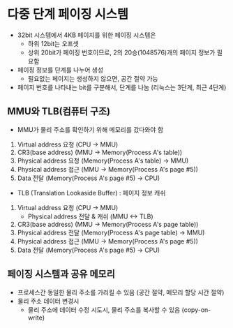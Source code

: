 # 다중 단계 페이징 시스템
- 32bit 시스템에서 4KB 페이지를 위한 페이징 시스템은
    - 하위 12bit는 오프셋
    - 상위 20bit가 페이징 번호이므로, 2의 20승(1048576)개의 페이지 정보가 필요함
- 페이징 정보를 단계를 나누어 생성
    - 필요없는 페이지는 생성하지 않으면, 공간 절약 가능
- 페이지 번호를 나타내는 bit를 구분해서, 단계를 나눔 (리눅스는 3단계, 최근 4단계)

## MMU와 TLB(컴퓨터 구조)
- MMU가 물리 주소를 확인하기 위해 메모리를 갔다와야 함
1. Virtual address 요청 (CPU -> MMU)
2. CR3(base address) (MMU -> Memory(Process A's table))
3. Physical address 요청 (Memory(Process A's table) -> MMU)
4. Physical address 접근 (MMU -> Memory(Process A's page #5))
5. Data 전달 (Memory(Process A's page #5) -> CPU)

- TLB (Translation Lookaside Buffer) : 페이지 정보 캐쉬
1. Virtual address 요청 (CPU -> MMU)
    - Physical address 전달 & 캐쉬 (MMU <-> TLB)
2. CR3(base address) (MMU -> Memory(Process A's page table))
3. Physical address 전달 (Memory(Process A's page table) -> MMU)
4. Physical address 접근 (MMU -> Memory(Process A's page #5))
5. Data 전달 (Memory(Process A's page #5) -> CPU)

## 페이징 시스템과 공유 메모리
- 프로세스간 동일한 물리 주소를 가리킬 수 있음 (공간 절약, 메모리 할당 시간 절약)
- 물리 주소 데이터 변경시
    - 물리 주소에 데이터 수정 시도시, 물리 주소를 복사할 수 있음 (copy-on-write)

